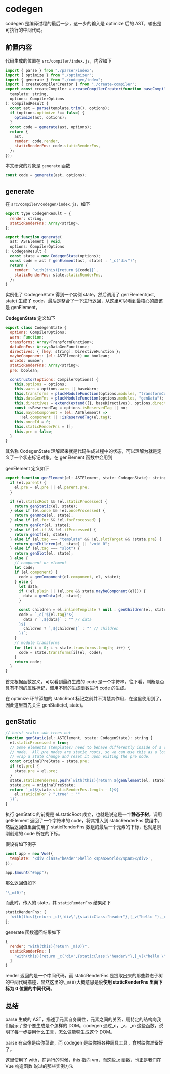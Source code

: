 # codegen

codegen 是编译过程的最后一步，这一步的输入是 optimize 后的 AST，输出是可执行的中间代码。

## 前置内容

代码生成的位置在 `src/compiler/index.js`，内容如下

```js
import { parse } from "./parser/index";
import { optimize } from "./optimizer";
import { generate } from "./codegen/index";
import { createCompilerCreator } from "./create-compiler";
export const createCompiler = createCompilerCreator(function baseCompile(
  template: string,
  options: CompilerOptions
): CompiledResult {
  const ast = parse(template.trim(), options);
  if (options.optimize !== false) {
    optimize(ast, options);
  }
  const code = generate(ast, options);
  return {
    ast,
    render: code.render,
    staticRenderFns: code.staticRenderFns,
  };
});
```

本文研究的对象是 `generate` 函数

```js
const code = generate(ast, options);
```

## generate

在 `src/compiler/codegen/index.js`，如下

```js
export type CodegenResult = {
  render: string,
  staticRenderFns: Array<string>,
};

export function generate(
  ast: ASTElement | void,
  options: CompilerOptions
): CodegenResult {
  const state = new CodegenState(options);
  const code = ast ? genElement(ast, state) : '_c("div")';
  return {
    render: `with(this){return ${code}}`,
    staticRenderFns: state.staticRenderFns,
  };
}
```

实例化了 CodegenState 得到一个实例 state，然后调用了 genElement(ast, state) 生成了 code，最后是整合了一下进行返回，从这里可以看到最核心的应该是 genElement。

**CodegenState** 定义如下

```js
export class CodegenState {
  options: CompilerOptions;
  warn: Function;
  transforms: Array<TransformFunction>;
  dataGenFns: Array<DataGenFunction>;
  directives: { [key: string]: DirectiveFunction };
  maybeComponent: (el: ASTElement) => boolean;
  onceId: number;
  staticRenderFns: Array<string>;
  pre: boolean;

  constructor(options: CompilerOptions) {
    this.options = options;
    this.warn = options.warn || baseWarn;
    this.transforms = pluckModuleFunction(options.modules, "transformCode");
    this.dataGenFns = pluckModuleFunction(options.modules, "genData");
    this.directives = extend(extend({}, baseDirectives), options.directives);
    const isReservedTag = options.isReservedTag || no;
    this.maybeComponent = (el: ASTElement) =>
      !!el.component || !isReservedTag(el.tag);
    this.onceId = 0;
    this.staticRenderFns = [];
    this.pre = false;
  }
}
```

其名称 CodegenState 理解起来就是代码生成过程中的状态，可以理解为就是定义了一个状态标记对象，在 genElement 函数中会用到

genElement 定义如下

```js
export function genElement(el: ASTElement, state: CodegenState): string {
  if (el.parent) {
    el.pre = el.pre || el.parent.pre;
  }

  if (el.staticRoot && !el.staticProcessed) {
    return genStatic(el, state);
  } else if (el.once && !el.onceProcessed) {
    return genOnce(el, state);
  } else if (el.for && !el.forProcessed) {
    return genFor(el, state);
  } else if (el.if && !el.ifProcessed) {
    return genIf(el, state);
  } else if (el.tag === "template" && !el.slotTarget && !state.pre) {
    return genChildren(el, state) || "void 0";
  } else if (el.tag === "slot") {
    return genSlot(el, state);
  } else {
    // component or element
    let code;
    if (el.component) {
      code = genComponent(el.component, el, state);
    } else {
      let data;
      if (!el.plain || (el.pre && state.maybeComponent(el))) {
        data = genData(el, state);
      }

      const children = el.inlineTemplate ? null : genChildren(el, state, true);
      code = `_c('${el.tag}'${
        data ? `,${data}` : "" // data
      }${
        children ? `,${children}` : "" // children
      })`;
    }
    // module transforms
    for (let i = 0; i < state.transforms.length; i++) {
      code = state.transforms[i](el, code);
    }
    return code;
  }
}
```

首先根据函数定义，可以看到最终生成的 code 是一个字符串，往下看，判断是否具有不同的属性标记，调用不同的生成函数进行 code 的生成。

在 optimize 环节添加的 staticRoot 标记之前并不清楚其作用，在这里使用到了，因此这里首先关注 genStatic(el, state)。

## genStatic

```js
// hoist static sub-trees out
function genStatic(el: ASTElement, state: CodegenState): string {
  el.staticProcessed = true;
  // Some elements (templates) need to behave differently inside of a v-pre
  // node.  All pre nodes are static roots, so we can use this as a location to
  // wrap a state change and reset it upon exiting the pre node.
  const originalPreState = state.pre;
  if (el.pre) {
    state.pre = el.pre;
  }
  state.staticRenderFns.push(`with(this){return ${genElement(el, state)}}`);
  state.pre = originalPreState;
  return `_m(${state.staticRenderFns.length - 1}${
    el.staticInFor ? ",true" : ""
  })`;
}
```

执行 genStatic 的前提是 el.staticRoot 成立，也就是说这是一个**静态子树**。调用 getElement 返回了一个字符串的 code，将其推入到 staticRenderFns 数组中，然后返回值里面使用了 staticRenderFns 数组的最后一个元素的下标，也就是刚刚创建的 code 所在的下标。

假设有如下例子

```js
const app = new Vue({
  template: '<div class="header">hello <span>world</span></div>',
});

app.$mount("#app");
```

那么返回值如下

```js
"\_m(0)";
```

而此时，传入的 state，其 `staticRenderFns` 结果如下

```js
staticRenderFns: [
  'with(this){return _c(\'div\',{staticClass:"header"},[_v("hello "),_c(\'span\',[_v("world")])])}',
];
```

generate 函数返回结果如下

```js
{
  render: "with(this){return _m(0)}",
  staticRenderFns: [
    "with(this){return _c('div',{staticClass:\"header\"},[_v(\"hello \"),_c('span',[_v(\"world\")])])}"
  ]
}
```

render 返回的是一个中间代码，而 staticRenderFns 是提取出来的那些静态子树的中间代码描述，显然这里的`\_m(0)`大概意思是说**使用 staticRenderFns 里面下标为 0 位置的中间代码**。

## 总结

parse 生成的 AST，描述了元素自身属性，元素之间的关系，用特定的结构向我们展示了整个要生成是个怎样的 DOM。codegen 通过\_c，\_v，\_m 这些函数，说明了每一步要用什么工具，怎么做能够生成这个 DOM。

parse 有点像是给你菜谱，而 codegen 是给你把各种厨具工具，食材给你准备好了。

这里使用了 with，在运行的时候，this 指向 vm，而这些\_x 函数，也正是我们在 Vue 构造函数 说过的那些实例方法
